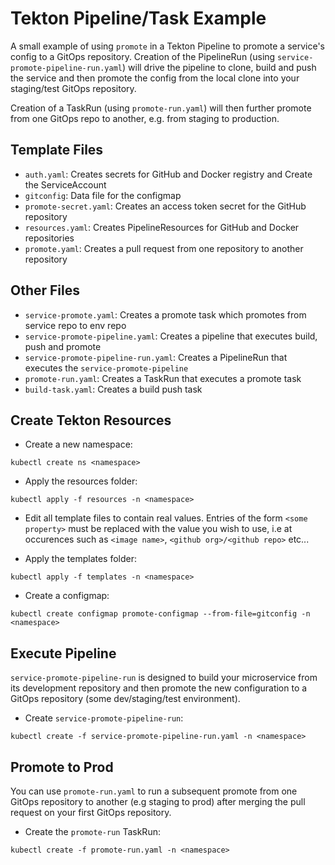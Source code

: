 # Tekton Pipeline/Task Example  

A small example of using `promote` in a Tekton Pipeline to promote a service's config to a GitOps repository.  Creation of the
PipelineRun (using `service-promote-pipeline-run.yaml`) will drive the pipeline to clone, build and push the service and then promote the config from the local clone into your staging/test GitOps repository.

Creation of a TaskRun (using `promote-run.yaml`) will then further promote from one GitOps repo to another, e.g. from
staging to production.

## Template Files

- `auth.yaml`: Creates secrets for GitHub and Docker registry and Create the ServiceAccount
- `gitconfig`: Data file for the configmap
- `promote-secret.yaml`: Creates an access token secret for the GitHub repository
- `resources.yaml`: Creates PipelineResources for GitHub and Docker repositories
- `promote.yaml`: Creates a pull request from one repository to another repository

## Other Files
- `service-promote.yaml`: Creates a promote task which promotes from service repo to env repo
- `service-promote-pipeline.yaml`: Creates a pipeline that executes build, push and promote
- `service-promote-pipeline-run.yaml`: Creates a PipelineRun that executes the `service-promote-pipeline`
- `promote-run.yaml`: Creates a TaskRun that executes a promote task
- `build-task.yaml`: Creates a build push task

## Create Tekton Resources

- Create a new namespace:
```shell
kubectl create ns <namespace>
```

- Apply the resources folder:
```shell 
kubectl apply -f resources -n <namespace> 
```

- Edit all template files to contain real values. Entries of the form `<some property>` must be replaced with the value you wish to use, i.e at occurences such as `<image name>`, `<github org>/<github repo>` etc...

- Apply the templates folder:
```shell 
kubectl apply -f templates -n <namespace>
```

- Create a configmap:
```shell
kubectl create configmap promote-configmap --from-file=gitconfig -n <namespace>
```

## Execute Pipeline

`service-promote-pipeline-run` is designed to build your microservice from its development repository and then promote the new configuration to a GitOps repository (some dev/staging/test environment).

- Create `service-promote-pipeline-run`:
```shell
kubectl create -f service-promote-pipeline-run.yaml -n <namespace>
```

## Promote to Prod

You can use `promote-run.yaml` to run a subsequent promote from one GitOps repository to another (e.g staging to prod) after merging the pull request on your first GitOps repository.

- Create the `promote-run` TaskRun:
```shell
kubectl create -f promote-run.yaml -n <namespace>
```
